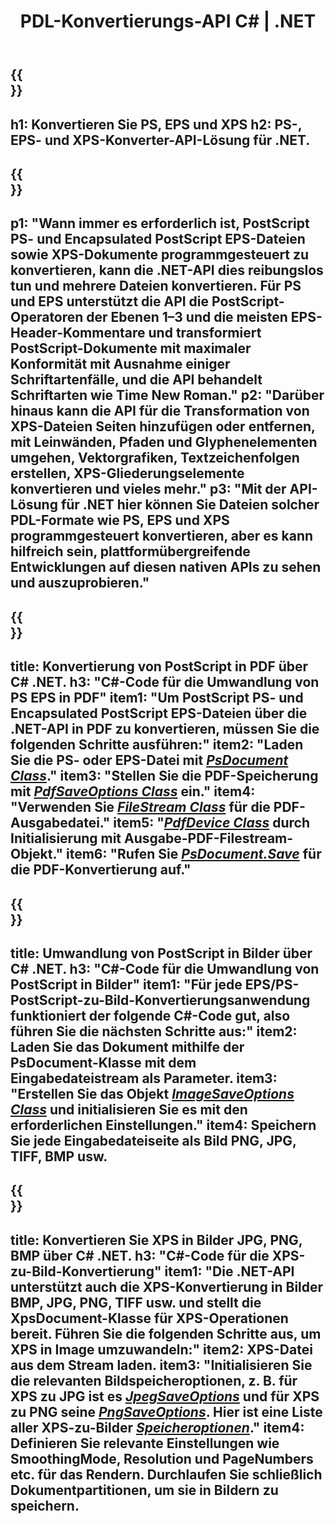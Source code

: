 ﻿---
translation: true
template: /_templates/_conversion-net.md
title: PDL-Konvertierungs-API C# | .NET
url: /net/conversion/
description: Konvertieren Sie PS, EPS und XPS in PDF und Bilder, einschließlich BMP, JPG, PNG und TIFF, indem Sie die .NET-Bibliothek mit der Aspose.Page PDL-Konvertierungsfunktion verwenden.
family: page
platformtag: net
feature: conversion
---

{{<section banner>}}
---
h1: Konvertieren Sie PS, EPS und XPS
h2: PS-, EPS- und XPS-Konverter-API-Lösung für .NET.
---

{{<section overview>}}
---
p1: "Wann immer es erforderlich ist, PostScript PS- und Encapsulated PostScript EPS-Dateien sowie XPS-Dokumente programmgesteuert zu konvertieren, kann die .NET-API dies reibungslos tun und mehrere Dateien konvertieren. Für PS und EPS unterstützt die API die PostScript-Operatoren der Ebenen 1–3 und die meisten EPS-Header-Kommentare und transformiert PostScript-Dokumente mit maximaler Konformität mit Ausnahme einiger Schriftartenfälle, und die API behandelt Schriftarten wie Time New Roman."
p2: "Darüber hinaus kann die API für die Transformation von XPS-Dateien Seiten hinzufügen oder entfernen, mit Leinwänden, Pfaden und Glyphenelementen umgehen, Vektorgrafiken, Textzeichenfolgen erstellen, XPS-Gliederungselemente konvertieren und vieles mehr."
p3: "Mit der API-Lösung für .NET hier können Sie Dateien solcher PDL-Formate wie PS, EPS und XPS programmgesteuert konvertieren, aber es kann hilfreich sein, plattformübergreifende Entwicklungen auf diesen nativen APIs zu sehen und auszuprobieren."
---

{{<section feature1>}}
---
title: Konvertierung von PostScript in PDF über C# .NET.
h3: "C#-Code für die Umwandlung von PS EPS in PDF"
item1: "Um PostScript PS- und Encapsulated PostScript EPS-Dateien über die .NET-API in PDF zu konvertieren, müssen Sie die folgenden Schritte ausführen:"
item2: "Laden Sie die PS- oder EPS-Datei mit [*PsDocument Class*](https://reference.aspose.com/page/net/aspose.page.eps/psdocument/)."
item3: "Stellen Sie die PDF-Speicherung mit [*PdfSaveOptions Class*](https://reference.aspose.com/page/net/aspose.page.eps.device/pdfsaveoptions/) ein."
item4: "Verwenden Sie [*FileStream Class*](https://docs.microsoft.com/en-us/dotnet/api/system.io.filestream) für die PDF-Ausgabedatei."
item5: "[*PdfDevice Class*](https://reference.aspose.com/page/net/aspose.page.eps.device/pdfdevice/) durch Initialisierung mit Ausgabe-PDF-Filestream-Objekt."
item6: "Rufen Sie [*PsDocument.Save*](https://reference.aspose.com/page/net/aspose.page.eps/psdocument/save/) für die PDF-Konvertierung auf."
---

{{<section feature2>}}
---
title: Umwandlung von PostScript in Bilder über C# .NET.
h3: "C#-Code für die Umwandlung von PostScript in Bilder"
item1: "Für jede EPS/PS-PostScript-zu-Bild-Konvertierungsanwendung funktioniert der folgende C#-Code gut, also führen Sie die nächsten Schritte aus:"
item2: Laden Sie das Dokument mithilfe der PsDocument-Klasse mit dem Eingabedateistream als Parameter.
item3: "Erstellen Sie das Objekt [*ImageSaveOptions Class*](https://reference.aspose.com/page/net/aspose.page.xps.presentation.image/imagesaveoptions/) und initialisieren Sie es mit den erforderlichen Einstellungen."
item4: Speichern Sie jede Eingabedateiseite als Bild PNG, JPG, TIFF, BMP usw.
---

{{<section feature3>}}
---
title: Konvertieren Sie XPS in Bilder JPG, PNG, BMP über C# .NET.
h3: "C#-Code für die XPS-zu-Bild-Konvertierung"
item1: "Die .NET-API unterstützt auch die XPS-Konvertierung in Bilder BMP, JPG, PNG, TIFF usw. und stellt die XpsDocument-Klasse für XPS-Operationen bereit. Führen Sie die folgenden Schritte aus, um XPS in Image umzuwandeln:"
item2: XPS-Datei aus dem Stream laden.
item3: "Initialisieren Sie die relevanten Bildspeicheroptionen, z. B. für **XPS zu JPG** ist es [*JpegSaveOptions*](https://reference.aspose.com/page/net/aspose.page.xps.presentation.image/jpegsaveoptions/) und für **XPS zu PNG** seine [*PngSaveOptions*](https://reference.aspose.com/page/net/aspose.page.xps.presentation.image/jpegsaveoptions/). Hier ist eine Liste aller XPS-zu-Bilder [*Speicheroptionen*](https://reference.aspose.com/page/net/aspose.page.xps.presentation.image/)."
item4: Definieren Sie relevante Einstellungen wie SmoothingMode, Resolution und PageNumbers etc. für das Rendern. Durchlaufen Sie schließlich Dokumentpartitionen, um sie in Bildern zu speichern.
---
